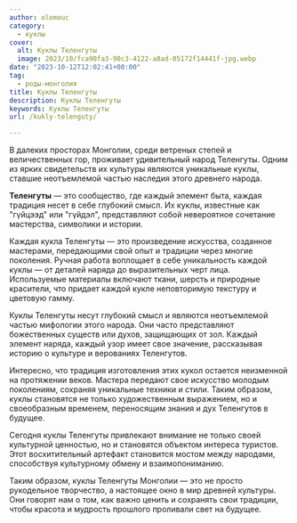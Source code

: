 ```yaml
---
author: olomouc
category:
  - куклы
cover:
  alt: Куклы Теленгуты
  image: 2023/10/fca90fa3-90c3-4122-a8ad-05172f14441f-jpg.webp
date: "2023-10-12T12:02:41+00:00"
tag:
  - роды-монголия
title: Куклы Теленгуты
description: Куклы Теленгуты
keywords: Куклы Теленгуты
url: /kukly-telenguty/

---
```

В далеких просторах Монголии, среди ветреных степей и величественных гор, проживает удивительный народ Теленгуты. Одним из ярких свидетельств их культуры являются уникальные куклы, ставшие неотъемлемой частью наследия этого древнего народа.

**Теленгуты** — это сообщество, где каждый элемент быта, каждая традиция несет в себе глубокий смысл. Их куклы, известные как "гүйцээд" или "гүйдэл", представляют собой невероятное сочетание мастерства, символики и истории.

Каждая кукла Теленгуты — это произведение искусства, созданное мастерами, передающими свой опыт и традиции через многие поколения. Ручная работа воплощает в себе уникальность каждой куклы — от деталей наряда до выразительных черт лица. Используемые материалы включают ткани, шерсть и природные красители, что придает каждой кукле неповторимую текстуру и цветовую гамму.

Куклы Теленгуты несут глубокий смысл и являются неотъемлемой частью мифологии этого народа. Они часто представляют божественных существ или духов, защищающих от зол. Каждый элемент наряда, каждый узор имеет свое значение, рассказывая историю о культуре и верованиях Теленгутов.

Интересно, что традиция изготовления этих кукол остается неизменной на протяжении веков. Мастера передают свое искусство молодым поколениям, сохраняя уникальные техники и стили. Таким образом, куклы становятся не только художественным выражением, но и своеобразным временем, переносящим знания и дух Теленгутов в будущее.

Сегодня куклы Теленгуты привлекают внимание не только своей культурной ценностью, но и становятся объектом интереса туристов. Этот восхитительный артефакт становится мостом между народами, способствуя культурному обмену и взаимопониманию.

Таким образом, куклы Теленгуты Монголии — это не просто рукодельное творчество, а настоящее окно в мир древней культуры. Они говорят нам о том, как важно ценить и сохранять свои традиции, чтобы красота и мудрость прошлого проливали свет на будущее.

